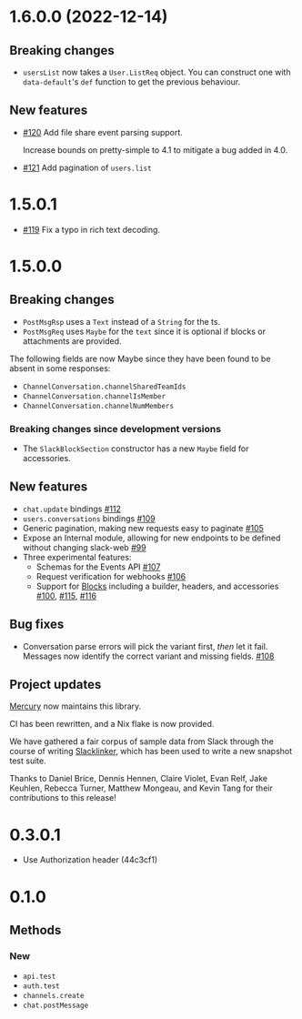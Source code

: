 # 1.6.0.0 (2022-12-14)

## Breaking changes

* `usersList` now takes a `User.ListReq` object. You can construct one with
  `data-default`'s `def` function to get the previous behaviour.

## New features

* [#120](https://github.com/MercuryTechnologies/slack-web/pull/120)
  Add file share event parsing support.

  Increase bounds on pretty-simple to 4.1 to mitigate a bug added in 4.0.

* [#121](https://github.com/MercuryTechnologies/slack-web/pull/120)
  Add pagination of `users.list`

# 1.5.0.1

* [#119](https://github.com/MercuryTechnologies/slack-web/pull/119) Fix a typo
  in rich text decoding.

# 1.5.0.0

## Breaking changes

- `PostMsgRsp` uses a `Text` instead of a `String` for the ts.
- `PostMsgReq` uses `Maybe` for the `text` since it is optional if blocks or
  attachments are provided.

The following fields are now Maybe since they have been found to be absent in
some responses:

- `ChannelConversation.channelSharedTeamIds`
- `ChannelConversation.channelIsMember`
- `ChannelConversation.channelNumMembers`

### Breaking changes since development versions

- The `SlackBlockSection` constructor has a new `Maybe` field for accessories.

## New features

- `chat.update` bindings [#112](https://github.com/MercuryTechnologies/slack-web/pull/112)
- `users.conversations` bindings [#109](https://github.com/MercuryTechnologies/slack-web/pull/109)
- Generic pagination, making new requests easy to paginate
  [#105](https://github.com/MercuryTechnologies/slack-web/pull/105)
- Expose an Internal module, allowing for new endpoints to be defined without
  changing slack-web
  [#99](https://github.com/MercuryTechnologies/slack-web/pull/99)
- Three experimental features:
  - Schemas for the Events API
    [#107](https://github.com/MercuryTechnologies/slack-web/pull/107)
  - Request verification for webhooks
    [#106](https://github.com/MercuryTechnologies/slack-web/pull/106)
  - Support for [Blocks](https://api.slack.com/block-kit) including a builder,
    headers, and accessories
    [#100](https://github.com/MercuryTechnologies/slack-web/pull/100),
    [#115](https://github.com/MercuryTechnologies/slack-web/pull/115),
    [#116](https://github.com/MercuryTechnologies/slack-web/pull/116)

## Bug fixes

- Conversation parse errors will pick the variant first, *then* let it fail.
  Messages now identify the correct variant and missing fields.
  [#108](https://github.com/MercuryTechnologies/slack-web/pull/108)

## Project updates

[Mercury](https://mercury.com) now maintains this library.

CI has been rewritten, and a Nix flake is now provided.

We have gathered a fair corpus of sample data from Slack through the course of
writing [Slacklinker](https://github.com/MercuryTechnologies/Slacklinker),
which has been used to write a new snapshot test suite.

Thanks to Daniel Brice, Dennis Hennen, Claire Violet, Evan Relf, Jake Keuhlen,
Rebecca Turner, Matthew Mongeau, and Kevin Tang for their contributions to this
release!

# 0.3.0.1

- Use Authorization header (44c3cf1)

# 0.1.0

## Methods

### New

- `api.test`
- `auth.test`
- `channels.create`
- `chat.postMessage`
